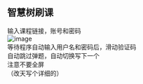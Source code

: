 ## 智慧树刷课
输入课程链接，账号和密码
<br>
![image](https://github.com/user-attachments/assets/4e6e1f21-cb7a-4f14-8567-5e760093f481)
<br>等待程序自动输入用户名和密码后，滑动验证码
<br>自动跳过弹题，自动切换写下一个
<br>注意不要全屏
<br>（改天写个详细的）
